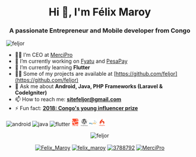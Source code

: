 <h1 align="center">Hi 👋, I'm Félix Maroy</h1>
<h3 align="center">A passionate Entrepreneur and Mobile developer from Congo </h3>
<p align="left"> <img src="https://komarev.com/ghpvc/?username=feljor" alt="feljor" /> </p>

- 👨‍💼 I’m CEO at [MerciPro](https://mercipro.org/)
- 🔭 I’m currently working on [Fyatu](https://fyatu.com/) and [PesaPay](https://pesapay.org/)
- 🌱 I’m currently learning **Flutter**
- 👨‍💻 Some of my projects are available at [https://github.com/feljor](https://github.com/feljor)
- 💬 Ask me about **Android, Java, PHP Frameworks (Laravel & CodeIgniter)**
- 📫 How to reach me: **sitefeljor@gmail.com**
- ⚡ Fun fact: **[2018: Congo's young influencer prize](https://magazinekivuzik.com/jeunes-influents/)**


<p align="left"><img src="https://devicons.github.io/devicon/devicon.git/icons/android/android-original-wordmark.svg" alt="android" width="20" height="20"/> <img src="https://devicons.github.io/devicon/devicon.git/icons/java/java-original-wordmark.svg" alt="java" width="20" height="20"/> <img src="https://cdn.jsdelivr.net/npm/simple-icons@3.1.0/icons/flutter.svg" alt="flutter" width="20" height="20"/> <img src="https://github.com/devicons/devicon/blob/master/icons/laravel/laravel-plain-wordmark.svg" alt="laravel" width="20" height="20"/> <img src="https://github.com/devicons/devicon/blob/master/icons/wordpress/wordpress-plain-wordmark.svg" alt="wordpress" width="20" height="20"/> <img src="https://github.com/devicons/devicon/blob/master/icons/mysql/mysql-original-wordmark.svg" alt="mysql" width="20" height="20"/> <img src="https://github.com/devicons/devicon/blob/master/icons/codeigniter/codeigniter-plain-wordmark.svg" alt="codeigniter" width="20" height="20"/></p><p align="center"> <img src="https://github-readme-stats.vercel.app/api?username=feljor&show_icons=true" alt="feljor" /> </p>

<p align="center">
<a href="https://twitter.com/Felix_Maroy" target="blank"><img align="center" src="https://cdn.jsdelivr.net/npm/simple-icons@3.0.1/icons/twitter.svg" alt="Felix_Maroy" height="20" width="20" /></a>
<a href="https://linkedin.com/in/felix_maroy" target="blank"><img align="center" src="https://cdn.jsdelivr.net/npm/simple-icons@3.0.1/icons/linkedin.svg" alt="felix_maroy" height="20" width="20" /></a>
<a href="https://stackoverflow.com/users/11474134" target="blank"><img align="center" src="https://cdn.jsdelivr.net/npm/simple-icons@3.0.1/icons/stackoverflow.svg" alt="3788792" height="20" width="20" /></a>
<a href="https://mercipro.net" target="blank"><img align="center" src="https://cdn.jsdelivr.net/npm/simple-icons@3.0.1/icons/medium.svg" alt="MerciPro" height="20" width="20" /></a>
</p>
